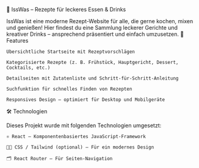 🥘 IssWas – Rezepte für leckeres Essen & Drinks

IssWas ist eine moderne Rezept-Website für alle, die gerne kochen, mixen und genießen!
Hier findest du eine Sammlung leckerer Gerichte und kreativer Drinks – ansprechend präsentiert und einfach umzusetzen.
🚀 Features

    Übersichtliche Startseite mit Rezeptvorschlägen

    Kategorisierte Rezepte (z. B. Frühstück, Hauptgericht, Dessert, Cocktails, etc.)

    Detailseiten mit Zutatenliste und Schritt-für-Schritt-Anleitung

    Suchfunktion für schnelles Finden von Rezepten

    Responsives Design – optimiert für Desktop und Mobilgeräte

🛠️ Technologien

Dieses Projekt wurde mit folgenden Technologien umgesetzt:

    ⚛️ React – Komponentenbasiertes JavaScript-Framework

    🧑‍🎨 CSS / Tailwind (optional) – Für ein modernes Design

    🗂️ React Router – Für Seiten-Navigation
